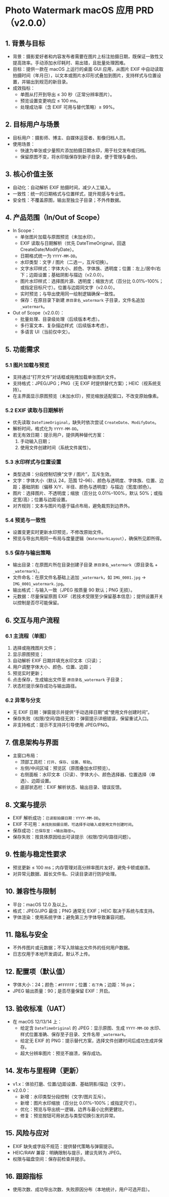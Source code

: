 # Photo Watermark macOS 应用 PRD（v2.0.0）

## 1. 背景与目标
- 背景：摄影爱好者和内容发布者需要在图片上标注拍摄日期，既保证一致性又提高效率。手动添加水印耗时、易出错，且批量处理困难。
- 目标：提供一款在 macOS 上运行的桌面 GUI 应用，从图片 EXIF 中自动读取拍摄时间（年月日），以文本或图片水印形式叠加到图片，支持样式与位置设置，并输出到规范的新目录。
- 成效指标：
  - 单图从打开到导出 ≤ 30 秒（正常分辨率图片）。
  - 预览设置变更响应 ≤ 100 ms。
  - 处理成功率（含 EXIF 可用与替代策略）≥ 99%。

## 2. 目标用户与场景
- 目标用户：摄影师、博主、自媒体运营者、影像归档人员。
- 使用场景：
  - 快速为单张或少量照片添加拍摄日期水印，用于社交发布或归档。
  - 保留原图不变，将水印版保存到新子目录，便于管理与备份。

## 3. 核心价值主张
- 自动化：自动解析 EXIF 拍摄时间，减少人工输入。
- 一致性：统一的日期格式与位置样式，提升观感与专业性。
- 安全性：不覆盖原图，输出至独立子目录；不外传数据。

## 4. 产品范围（In/Out of Scope）
- In Scope：
  - 单张图片加载与原图预览（未加水印）。
  - EXIF 读取与日期解析（优先 DateTimeOriginal，回退 CreateDate/ModifyDate）。
  - 日期格式统一为 `YYYY-MM-DD`。
  - 水印类型：文字 / 图片（二选一，互斥切换）。
  - 文字水印样式：字体大小、颜色、字体族、透明度；位置：左上/居中/右下；边距设置；基础阴影与描边（v2.0.0）。
  - 图片水印样式：选择图片源、透明度；缩放方式（百分比 0.01%–100%；或指定目标尺寸）。位置与边距同文字（v2.0.0）。
  - 实时预览；与导出使用同一绘制逻辑确保一致性。
  - 保存：在原目录下新建 `原目录名_watermark` 子目录，文件名追加 `_watermark`。
- Out of Scope（v2.0.0）：
  - 批量处理、目录级处理（后续版本考虑）。
  - 多行富文本、复杂描边样式（后续版本考虑）。
  - 多语言 UI（当前仅中文）。

## 5. 功能需求
### 5.1 图片加载与预览
- 支持通过“打开文件”对话框或拖拽加载单张图片文件。
- 支持格式：JPEG/JPG；PNG（无 EXIF 时提供替代方案）；HEIC（视系统支持）。
- 在主界面显示原图预览（未加水印），预览缩放适配窗口，不改变原始像素。

### 5.2 EXIF 读取与日期解析
- 优先读取 `DateTimeOriginal`，缺失时依次尝试 `CreateDate`、`ModifyDate`。
- 解析时间，格式化为 `YYYY-MM-DD`。
- 若无有效日期：提示用户，提供两种替代方案：
  1) 手动输入日期；
  2) 使用文件创建时间（系统文件属性）。

### 5.3 水印样式与位置设置
- 类型选择：分段控制切换“文字 / 图片”，互斥生效。
- 文字：字体大小（默认 24，范围 12–96）、颜色与透明度、字体族、位置、边距；基础阴影（偏移 X/Y、半径、颜色与透明度）与描边（宽度/颜色）。
- 图片：选择图片、不透明度；缩放（百分比 0.01%–100%，默认 50%；或指定宽/高）；位置与边距设置。
- 对齐规则：文本与图片均基于锚点布局，避免裁剪到边界外。

### 5.4 预览与一致性
- 设置变更实时更新水印预览，不修改原始文件。
- 预览与导出共用同一布局与度量逻辑（`WatermarkLayout`），确保所见即所得。

### 5.5 保存与输出策略
- 输出目录：在原图片所在目录创建子目录 `原目录名_watermark`（原目录名 + `_watermark`）。
- 文件命名：在原文件名基础上追加 `_watermark`，如 `IMG_0001.jpg` → `IMG_0001_watermark.jpg`。
- 输出格式：与输入一致（JPEG 按质量 90 默认；PNG 无损）。
- 元数据：尽量保留原图 EXIF（若技术受限至少保留基本信息）；提供设置开关以控制是否尽可能保留。

## 6. 交互与用户流程
### 6.1 主流程（单图）
1. 选择或拖拽图片文件；
2. 显示原图预览；
3. 自动解析 EXIF 日期并填充水印文本（只读）；
4. 用户调整字体大小、颜色、位置、边距；
5. 预览实时更新；
6. 点击保存，生成输出文件至 `原目录名_watermark` 子目录；
7. 状态栏提示保存成功与输出路径。

### 6.2 异常与分支
- 无 EXIF 日期：弹窗提示并提供“手动选择日期”或“使用文件创建时间”。
- 保存失败（权限/空间/路径无效）：弹窗提示详细错误，保留重试入口。
- 非支持格式：提示不支持并引导使用 JPEG/PNG。

## 7. 信息架构与界面
- 主窗口布局：
  - 顶部工具栏：`打开`、`保存`、`设置`、`帮助`。
  - 左侧/中间区域：预览区（原图叠加水印预览）。
  - 右侧面板：水印文本（只读）、字体大小、颜色选择器、位置选择（单选）、边距设置。
  - 底部状态栏：EXIF 解析状态、输出目录、错误反馈。

## 8. 文案与提示
- EXIF 解析成功：`已读取拍摄日期：YYYY-MM-DD`。
- EXIF 不可用：`未找到拍摄日期，可选择手动输入或使用文件创建时间`。
- 保存成功：`已保存至：<输出路径>`。
- 保存失败：按具体原因给出可读提示（权限/空间/路径问题）。

## 9. 性能与稳定性要求
- 预览更新 ≤ 100 ms；内存管理对高分辨率图片友好，避免卡顿或崩溃。
- 对异常元数据、超长文件名、只读目录进行防护处理。

## 10. 兼容性与限制
- 平台：macOS 12.0 及以上。
- 格式：JPEG/JPG 最佳；PNG 通常无 EXIF；HEIC 取决于系统与库支持。
- 字体渲染：使用系统字体；避免第三方字体导致兼容问题。

## 11. 隐私与安全
- 不外传图片或元数据；不写入除输出文件外的任何用户数据。
- 日志仅用于本地开发调试，默认不上传。

## 12. 配置项（默认值）
- 字体大小：24；颜色：`#FFFFFF`；位置：`右下角`；边距：16 px；
- JPEG 输出质量：90；是否尽量保留 EXIF：开启。

## 13. 验收标准（UAT）
- 在 macOS 12/13/14 上：
  - 给定含 `DateTimeOriginal` 的 JPEG：显示原图、生成 `YYYY-MM-DD` 水印、样式位置准确、保存至子目录、文件名带 `_watermark`。
  - 给定无 EXIF 的 PNG：提示替代方案，选择文件创建时间后成功生成并保存。
  - 超大分辨率图片：预览不崩溃，保存成功。

## 14. 发布与里程碑（更新）
- v1.x：体验打磨、位置/边距设置、基础阴影/描边（文字）。
- v2.0.0：
  - 新增：水印类型分段控制（文字/图片互斥）。
  - 新增：图片水印缩放（百分比 0.01%–100%；或指定尺寸）。
  - 优化：预览与导出统一逻辑，边界与最小比例更健壮。
  - 修复：预览按钮可用状态与类型切换引发的异常。

## 15. 风险与应对
- EXIF 缺失或字段不规范：提供替代策略与弹窗提示。
- HEIC/RAW 兼容：明确限制与提示，建议先转为 JPEG。
- 权限与磁盘空间：保存前检查并提示。

## 16. 跟踪指标
- 使用次数、成功导出次数、失败原因分布（本地统计，用户可选开启）。

